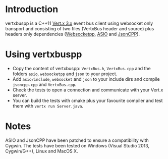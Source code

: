 # Introduction
vertxbuspp is a C++11 [Vert.x 3.x][] event bus client using websocket only transport 
and consisting of two files (VertxBus header and source) plus headers only dependencies 
([Websocketpp][], [ASIO][] and [JsonCPP][]).

[Vert.x 3.x]: http://vert-x3.github.io/
[Websocketpp]: http://www.zaphoyd.com/websocketpp/
[ASIO]: https://think-async.com/
[JsonCPP]: https://github.com/open-source-parsers/jsoncpp

# Using vertxbuspp
* Copy the content of vertxbuspp: `VertxBus.h`, `VertxBus.cpp` and the folders `asio`, `websocketpp` and `json` to your project.
* Add `asio/include`, `websocket` and `json` to your include dirs and compile `jsoncpp.cpp` and `VertxBus.cpp`. 
* Check the tests to open a connection and communicate with your Vert.x server.
* You can build the tests with cmake plus your favourite compiler and test them with `vertx run Server.java`.

# Notes
ASIO and JsonCPP have been patched to ensure a compatibility with Cygwin.
The tests have been tested on Windows (Visual Studio 2013, Cygwin/G++), Linux and MacOS X.
